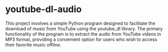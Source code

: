 # youtube-dl-audio
This project involves a simple Python program designed to facilitate the download of music from YouTube using the youtube_dl library. The primary functionality of the program is to extract the audio from YouTube videos in MP3 format, providing a convenient option for users who wish to access their favorite music offline.
